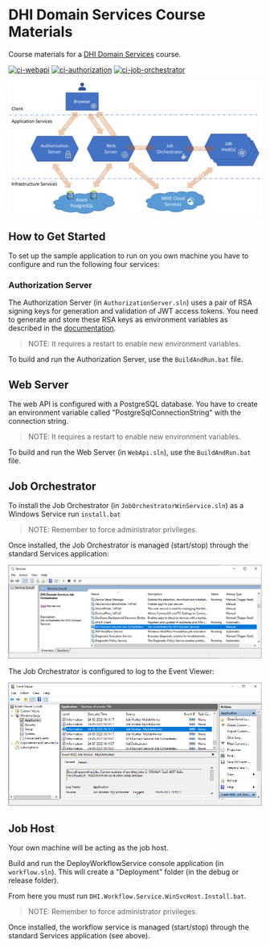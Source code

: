 # DHI Domain Services Course Materials
Course materials for a [DHI Domain Services](https://github.com/DHI/DomainServices) course.

[![ci-webapi](https://github.com/DHI/DomainServicesCourse/workflows/ci-webapi/badge.svg)](https://github.com/DHI/DomainServicesCourse/actions/workflows/ci-webapi.yml)
[![ci-authorization](https://github.com/DHI/DomainServicesCourse/workflows/ci-authorization/badge.svg)](https://github.com/DHI/DomainServicesCourse/actions/workflows/ci-authorization.yml)
[![ci-job-orchestrator](https://github.com/DHI/DomainServicesCourse/workflows/ci-job-orchestrator/badge.svg)](https://github.com/DHI/DomainServicesCourse/actions/workflows/ci-job-orchestrator.yml)

![](Images/services-communication.png)

## How to Get Started

To set up the sample application to run on you own machine you have to configure and run the following four services:

### Authorization Server

The Authorization Server (in `AuthorizationServer.sln`) uses a pair of RSA signing keys for generation and validation of JWT access tokens. You need to generate and store these RSA keys as environment variables as described in the [documentation](https://dhi-developer-documentation.azurewebsites.net/domain_services/faq/#how-to-create-a-pair-of-rsa-signing-keys-for-generation-and-validation-of-jwt-access-tokens).

> NOTE: It requires a restart to enable new environment variables.

To build and run the Authorization Server, use the `BuildAndRun.bat` file. 

## Web Server

The web API is configured with a PostgreSQL database. You have to create an environment variable called "PostgreSqlConnectionString" with the connection string.

> NOTE: It requires a restart to enable new environment variables.

To build and run the Web Server (in `WebApi.sln`), use the `BuildAndRun.bat` file.

## Job Orchestrator

To install the Job Orchestrator (in `JobOrchestratorWinService.sln`) as a Windows Service run `install.bat`

> NOTE: Remember to force administrator privileges.

Once installed, the Job Orchestrator is managed (start/stop) through the standard Services application:

![](Images/windows-services.png)

The Job Orchestrator is configured to log to the Event Viewer:

![](Images/event-viewer.png)

## Job Host

Your own machine will be acting as the job host. 

Build and run the DeployWorkflowService console application (in `workflow.sln`). This will create a "Deployment" folder (in the debug or release folder).

From here you must run `DHI.Workflow.Service.WinSvcHost.Install.bat`.

> NOTE: Remember to force administrator privileges.

Once installed, the workflow service is managed (start/stop) through the standard Services application (see above).


